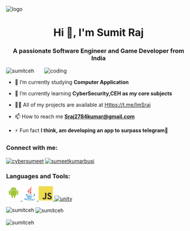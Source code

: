 ![logo](https://github.com/SumitCEH/SumitCEH/blob/main/20240801_170334.jpg) 
<h1 align="center">Hi 👋, I'm Sumit Raj</h1>
<h3 align="center">A passionate Software Engineer and Game Developer from India</h3>

<img align="right" alt="coding" width="400" src="https://user images.githubusercontent.com/55389276/140866485-8fb1c876-9a8f-4d6a-98dc-08c4981eaf70.gif">

<p align="left"> <img src="https://komarev.com/ghpvc/?username=sumitceh&label=Profile%20views&color=0e75b6&style=flat" alt="sumitceh" /> </p>

- 🔭 I’m currently studying **Computer Application**

- 🌱 I’m currently learning **CyberSecurity,CEH as my core subjects**

- 👨‍💻 All of my projects are available at [Https://t.me/ImSraj](Https://t.me/ImSraj)

- 📫 How to reach me **Sraj2784kumar@gmail.com**

- ⚡ Fun fact **I think, am developing an app to surpass telegram🤔**

<h3 align="left">Connect with me:</h3>
<p align="left">
<a href="https://linkedin.com/in/cybersumeet" target="blank"><img align="center" src="https://raw.githubusercontent.com/rahuldkjain/github-profile-readme-generator/master/src/images/icons/Social/linked-in-alt.svg" alt="cybersumeet" height="30" width="40" /></a>
<a href="https://www.youtube.com/c/sumeetkumarbusi" target="blank"><img align="center" src="https://raw.githubusercontent.com/rahuldkjain/github-profile-readme-generator/master/src/images/icons/Social/youtube.svg" alt="sumeetkumarbusi" height="30" width="40" /></a>
</p>

<h3 align="left">Languages and Tools:</h3>
<p align="left"> <a href="https://developer.android.com" target="_blank" rel="noreferrer"> <img src="https://raw.githubusercontent.com/devicons/devicon/master/icons/android/android-original-wordmark.svg" alt="android" width="40" height="40"/> </a> <a href="https://www.java.com" target="_blank" rel="noreferrer"> <img src="https://raw.githubusercontent.com/devicons/devicon/master/icons/java/java-original.svg" alt="java" width="40" height="40"/> </a> <a href="https://developer.mozilla.org/en-US/docs/Web/JavaScript" target="_blank" rel="noreferrer"> <img src="https://raw.githubusercontent.com/devicons/devicon/master/icons/javascript/javascript-original.svg" alt="javascript" width="40" height="40"/> </a> <a href="https://unity.com/" target="_blank" rel="noreferrer"> <img src="https://www.vectorlogo.zone/logos/unity3d/unity3d-icon.svg" alt="unity" width="40" height="40"/> </a> </p>

<p><img align="left" src="https://github-readme-stats.vercel.app/api/top-langs?username=sumitceh&show_icons=true&locale=en&layout=compact" alt="sumitceh" /></p>

<p>&nbsp;<img align="center" src="https://github-readme-stats.vercel.app/api?username=sumitceh&show_icons=true&locale=en" alt="sumitceh" /></p>

<p><img align="center" src="https://github-readme-streak-stats.herokuapp.com/?user=sumitceh&" alt="sumitceh" /></p>
